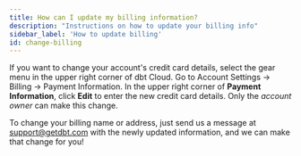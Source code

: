 ```yaml
---
title: How can I update my billing information?
description: "Instructions on how to update your billing info"
sidebar_label: 'How to update billing'
id: change-billing
---
```


If you want to change your account's credit card details, select the gear menu in the upper right corner of dbt Cloud. Go to Account Settings  &#8594; Billing  &#8594; Payment Information. In the upper right corner of **Payment Information**, click **Edit**  to enter the new credit card details. Only the _account owner_ can make this change. 

To change your billing name or address, just send us a message at support@getdbt.com with the newly updated information, and we can make that change for you! 
